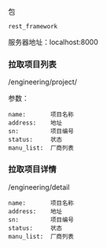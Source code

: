 包
```os
rest_framework

```

服务器地址：localhost:8000

### 拉取项目列表
/engineering/project/

参数：
```os
name:       项目名称
address:    地址
sn:         项目编号
status:     状态
manu_list:  厂商列表
```

### 拉取项目详情
/engineering/detail

```os
name:       项目名称
address:    地址
sn:         项目编号
status:     状态
manu_list:  厂商列表
```